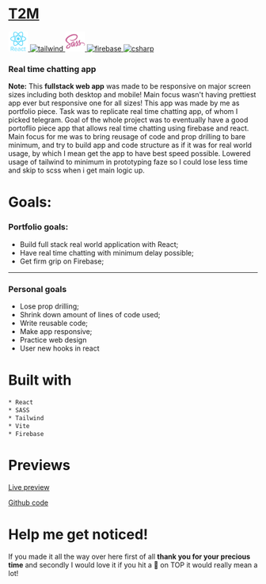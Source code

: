 # <a href="https://talk2me-3c28f.web.app/">T2M</a>
 <span>
 
  <a href="https://reactjs.org/" target="_blank" rel="noreferrer"> 
    <img src="https://raw.githubusercontent.com/devicons/devicon/master/icons/react/react-original-wordmark.svg" alt="react" width="40" height="40"/>
  </a>
 <a href="https://tailwindcss.com/" target="_blank" rel="noreferrer">
    <img src="https://www.vectorlogo.zone/logos/tailwindcss/tailwindcss-icon.svg" alt="tailwind" width="40" height="40"/> 
  </a>
  
  <a href="https://sass-lang.com" target="_blank" rel="noreferrer">
    <img src="https://raw.githubusercontent.com/devicons/devicon/master/icons/sass/sass-original.svg" alt="sass" width="40" height="40"/> 
  </a>
  
  <a href="https://firebase.google.com/" target="_blank" rel="noreferrer"> 
    <img src="https://www.vectorlogo.zone/logos/firebase/firebase-icon.svg" alt="firebase" width="40" height="40"/> 
  </a>
  
  <a href="https://vitejs.dev" target="_blank" rel="noreferrer">
    <img src="https://vitejs.dev/logo.svg" alt="csharp" width="40" height="40"/>
  </a>
 </span>

###  Real time chatting app

**Note:** 
This **fullstack web app** was made to be responsive on major screen sizes including both desktop and mobile! Main focus wasn't having prettiest app ever but responsive one for all sizes!
This app was made by me as portfolio piece. Task was to replicate real time chatting app, of whom I picked
telegram. Goal of the whole project was to eventually have a good portoflio piece app that allows real time chatting using firebase and react. Main focus 
for me was to bring reusage of code and prop drilling to bare minimum, and try to build app and code structure as if it was for real world usage, by which I mean get the app to have best speed possible.
Lowered usage of tailwind to minimum in prototyping faze so I could lose less time and skip to scss when i get main logic up. 

 # Goals:

### Portfolio goals:

   * Build full stack real world application with React;
   * Have real time chatting with minimum delay possible;
   * Get firm grip on Firebase;
---
### Personal goals

   * Lose prop drilling;
   * Shrink down amount of lines of code used;
   * Write reusable code;
   * Make app responsive;
   * Practice web design
   * User new hooks in react

# Built with

    * React
    * SASS
    * Tailwind
    * Vite
    * Firebase


# Previews
    


[Live preview](https://talk2me-3c28f.web.app/)

[Github code](https://github.com/LukaNikcevic77/T2M)



# Help me get noticed!

If you made it all the way over here first of all **thank you for your precious time** and secondly I would love it if you hit a 🌟 on TOP it would really mean a lot!
